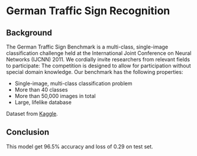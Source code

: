 #  German Traffic Sign Recognition

## Background

The German Traffic Sign Benchmark is a multi-class, single-image classification challenge held at the International Joint Conference on Neural Networks (IJCNN) 2011. We cordially invite researchers from relevant fields to participate: The competition is designed to allow for participation without special domain knowledge. Our benchmark has the following properties:

- Single-image, multi-class classification problem
- More than 40 classes
- More than 50,000 images in total
- Large, lifelike database

Dataset from [Kaggle](https://www.kaggle.com/datasets/meowmeowmeowmeowmeow/gtsrb-german-traffic-sign).

## Conclusion

This model get 96.5% accuracy and loss of 0.29 on test set.